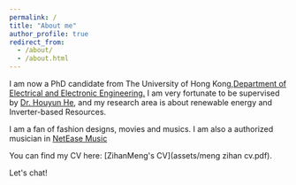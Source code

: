 ```yaml
---
permalink: /
title: "About me"
author_profile: true
redirect_from: 
  - /about/
  - /about.html
---
```


I am now a PhD candidate from The University of Hong Kong,[Department of Electrical and Electronic Engineering.](https://www.eee.hku.hk/study/rpg/) I am very fortunate to be supervised by [Dr. Houyun He](https://www.eee.hku.hk/~yhhou/index.htm), and my research area is about renewable energy and Inverter-based Resources.

I am a fan of fashion designs, movies and musics. I am also a authorized musician in [NetEase Music](https://music.163.com/#/artist?id=34602529)

You can find my CV here: [ZihanMeng's CV](assets/meng zihan cv.pdf).

Let's chat!

